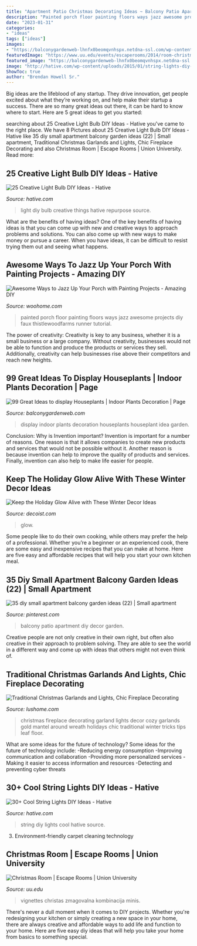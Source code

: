 ```yaml
---
title: "Apartment Patio Christmas Decorating Ideas ~ Balcony Patio Apartment Diy Decor Garden"
description: "Painted porch floor painting floors ways jazz awesome projects diy faux thistlewoodfarms runner tutorial"
date: "2023-01-31"
categories:
- "ideas"
tags: ["ideas"]
images:
- "https://balconygardenweb-lhnfx0beomqvnhspx.netdna-ssl.com/wp-content/uploads/2016/01/Stylish-Houseplant-Display-Idea-4.jpg"
featuredImage: "https://www.uu.edu/events/escaperooms/2014/room-christmas.jpg"
featured_image: "https://balconygardenweb-lhnfx0beomqvnhspx.netdna-ssl.com/wp-content/uploads/2016/01/Stylish-Houseplant-Display-Idea-4.jpg"
image: "http://hative.com/wp-content/uploads/2015/01/string-lights-diy-ideas/7-string-lights-diy-ideas.jpg"
ShowToc: true
author: "Brendan Howell Sr."
---
```



Big ideas are the lifeblood of any startup. They drive innovation, get people excited about what they’re working on, and help make their startup a success. There are so many great ideas out there, it can be hard to know where to start. Here are 5 great ideas to get you started: 

	

		
searching about 25 Creative Light Bulb DIY Ideas - Hative you've came to the right place. We have 8 Pictures about 25 Creative Light Bulb DIY Ideas - Hative like 35 diy small apartment balcony garden ideas (22) | Small apartment, Traditional Christmas Garlands and Lights, Chic Fireplace Decorating and also Christmas Room | Escape Rooms | Union University. Read more:
		
    
## 25 Creative Light Bulb DIY Ideas - Hative

<img loading=lazy src="https://hative.com/wp-content/uploads/2015/04/light-bulb-ideas/25-creative-light-bulb-diy-ideas.jpg" onerror="this.onerror=null;this.src='https://tse2.mm.bing.net/th?id=OIP.gWM_Q35sIyXxy099CDWbIAHaNB&amp;pid=15.1';" alt="25 Creative Light Bulb DIY Ideas - Hative">

_Source: hative.com_

>light diy bulb creative things hative repurpose source. 

	

What are the benefits of having ideas?
One of the key benefits of having ideas is that you can come up with new and creative ways to approach problems and solutions. You can also come up with new ways to make money or pursue a career. When you have ideas, it can be difficult to resist trying them out and seeing what happens.

    
## Awesome Ways To Jazz Up Your Porch With Painting Projects - Amazing DIY

<img loading=lazy src="https://www.woohome.com/wp-content/uploads/2017/04/painted-porch-floor-13.jpg" onerror="this.onerror=null;this.src='https://tse1.mm.bing.net/th?id=OIP.G5Cke-FKHcw_IIULMeHIsAHaSG&amp;pid=15.1';" alt="Awesome Ways to Jazz Up Your Porch with Painting Projects - Amazing DIY">

_Source: woohome.com_

>painted porch floor painting floors ways jazz awesome projects diy faux thistlewoodfarms runner tutorial. 

	

The power of creativity:
Creativity is key to any business, whether it is a small business or a large company. Without creativity, businesses would not be able to function and produce the products or services they sell. Additionally, creativity can help businesses rise above their competitors and reach new heights.

    
## 99 Great Ideas To Display Houseplants | Indoor Plants Decoration | Page

<img loading=lazy src="https://balconygardenweb-lhnfx0beomqvnhspx.netdna-ssl.com/wp-content/uploads/2016/01/Stylish-Houseplant-Display-Idea-4.jpg" onerror="this.onerror=null;this.src='https://tse2.mm.bing.net/th?id=OIP.AjG8u9IHDeZy3HNlDwRjNAHaJ4&amp;pid=15.1';" alt="99 Great Ideas to display Houseplants | Indoor Plants Decoration | Page">

_Source: balconygardenweb.com_

>display indoor plants decoration houseplants houseplant idea garden. 

	

Conclusion: Why is Invention important?
Invention is important for a number of reasons. One reason is that it allows companies to create new products and services that would not be possible without it. Another reason is because invention can help to improve the quality of products and services. Finally, invention can also help to make life easier for people.

    
## Keep The Holiday Glow Alive With These Winter Decor Ideas

<img loading=lazy src="https://cdn.decoist.com/wp-content/uploads/2015/01/Indoor-string-lights-add-a-warm-touch.jpg" onerror="this.onerror=null;this.src='https://tse1.mm.bing.net/th?id=OIP.BJcBSJoYoN_Y9faNGR0GQgHaJ9&amp;pid=15.1';" alt="Keep the Holiday Glow Alive with These Winter Decor Ideas">

_Source: decoist.com_

>glow. 

	

Some people like to do their own cooking, while others may prefer the help of a professional. Whether you’re a beginner or an experienced cook, there are some easy and inexpensive recipes that you can make at home. Here are five easy and affordable recipes that will help you start your own kitchen meal.

    
## 35 Diy Small Apartment Balcony Garden Ideas (22) | Small Apartment

<img loading=lazy src="https://i.pinimg.com/736x/41/5c/23/415c2372ae07f13d66b04524109f43ce.jpg" onerror="this.onerror=null;this.src='https://tse4.mm.bing.net/th?id=OIP.HmFLIM_BOR0Vvm_pqjArpQHaJ3&amp;pid=15.1';" alt="35 diy small apartment balcony garden ideas (22) | Small apartment">

_Source: pinterest.com_

>balcony patio apartment diy decor garden. 

	

Creative people are not only creative in their own right, but often also creative in their approach to problem solving. They are able to see the world in a different way and come up with ideas that others might not even think of.

    
## Traditional Christmas Garlands And Lights, Chic Fireplace Decorating

<img loading=lazy src="https://www.lushome.com/wp-content/uploads/2018/11/fireplace-decorating-ideas-christmas-garlands-lights-19.jpg" onerror="this.onerror=null;this.src='https://tse2.mm.bing.net/th?id=OIP.BGBkKsmUFPQNkSf0iObUagHaKF&amp;pid=15.1';" alt="Traditional Christmas Garlands and Lights, Chic Fireplace Decorating">

_Source: lushome.com_

>christmas fireplace decorating garland lights decor cozy garlands gold mantel around wreath holidays chic traditional winter tricks tips leaf floor. 

	

What are some ideas for the future of technology?
Some ideas for the future of technology include: 
-Reducing energy consumption 
-Improving communication and collaboration 
-Providing more personalized services 
-Making it easier to access information and resources 
-Detecting and preventing cyber threats

    
## 30+ Cool String Lights DIY Ideas - Hative

<img loading=lazy src="http://hative.com/wp-content/uploads/2015/01/string-lights-diy-ideas/7-string-lights-diy-ideas.jpg" onerror="this.onerror=null;this.src='https://tse4.mm.bing.net/th?id=OIP.YEEweGHGFbA0n5-Bs02HpQHaLL&amp;pid=15.1';" alt="30+ Cool String Lights DIY Ideas - Hative">

_Source: hative.com_

>string diy lights cool hative source. 

	

3. Environment-friendly carpet cleaning technology 

    
## Christmas Room | Escape Rooms | Union University

<img loading=lazy src="https://www.uu.edu/events/escaperooms/2014/room-christmas.jpg" onerror="this.onerror=null;this.src='https://tse2.mm.bing.net/th?id=OIP.G3smRD7N8mre40uk3TGczQHaFj&amp;pid=15.1';" alt="Christmas Room | Escape Rooms | Union University">

_Source: uu.edu_

>vignettes christas zmagovalna kombinacija minis. 

	

There's never a dull moment when it comes to DIY projects. Whether you're redesigning your kitchen or simply creating a new space in your home, there are always creative and affordable ways to add life and function to your home. Here are five easy diy ideas that will help you take your home from basics to something special.

